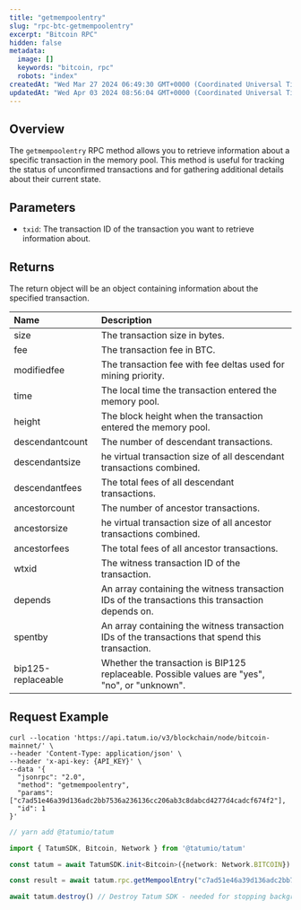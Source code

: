 ```yaml
---
title: "getmempoolentry"
slug: "rpc-btc-getmempoolentry"
excerpt: "Bitcoin RPC"
hidden: false
metadata: 
  image: []
  keywords: "bitcoin, rpc"
  robots: "index"
createdAt: "Wed Mar 27 2024 06:49:30 GMT+0000 (Coordinated Universal Time)"
updatedAt: "Wed Apr 03 2024 08:56:04 GMT+0000 (Coordinated Universal Time)"
---
```

## Overview

The `getmempoolentry` RPC method allows you to retrieve information about a specific transaction in the memory pool. This method is useful for tracking the status of unconfirmed transactions and for gathering additional details about their current state.

## Parameters

- `txid`: The transaction ID of the transaction you want to retrieve information about.

## Returns

The return object will be an object containing information about the specified transaction.

| Name               | Description                                                                                      |
| :----------------- | :----------------------------------------------------------------------------------------------- |
| size               | The transaction size in bytes.                                                                   |
| fee                | The transaction fee in BTC.                                                                      |
| modifiedfee        | The transaction fee with fee deltas used for mining priority.                                    |
| time               | The local time the transaction entered the memory pool.                                          |
| height             | The block height when the transaction entered the memory pool.                                   |
| descendantcount    | The number of descendant transactions.                                                           |
| descendantsize     | he virtual transaction size of all descendant transactions combined.                             |
| descendantfees     | The total fees of all descendant transactions.                                                   |
| ancestorcount      | The number of ancestor transactions.                                                             |
| ancestorsize       | he virtual transaction size of all ancestor transactions combined.                               |
| ancestorfees       | The total fees of all ancestor transactions.                                                     |
| wtxid              | The witness transaction ID of the transaction.                                                   |
| depends            | An array containing the witness transaction IDs of the transactions this transaction depends on. |
| spentby            | An array containing the witness transaction IDs of the transactions that spend this transaction. |
| bip125-replaceable | Whether the transaction is BIP125 replaceable. Possible values are "yes", "no", or "unknown".    |

## Request Example

```curl cURL
curl --location 'https://api.tatum.io/v3/blockchain/node/bitcoin-mainnet/' \
--header 'Content-Type: application/json' \
--header 'x-api-key: {API_KEY}' \
--data '{
  "jsonrpc": "2.0",
  "method": "getmempoolentry",
  "params": ["c7ad51e46a39d136adc2bb7536a236136cc206ab3c8dabcd4277d4cadcf674f2"],
  "id": 1
}'
```
```typescript JS SDK
// yarn add @tatumio/tatum

import { TatumSDK, Bitcoin, Network } from '@tatumio/tatum'

const tatum = await TatumSDK.init<Bitcoin>({network: Network.BITCOIN})

const result = await tatum.rpc.getMempoolEntry("c7ad51e46a39d136adc2bb7536a236136cc206ab3c8dabcd4277d4cadcf674f2")

await tatum.destroy() // Destroy Tatum SDK - needed for stopping background jobs
```
